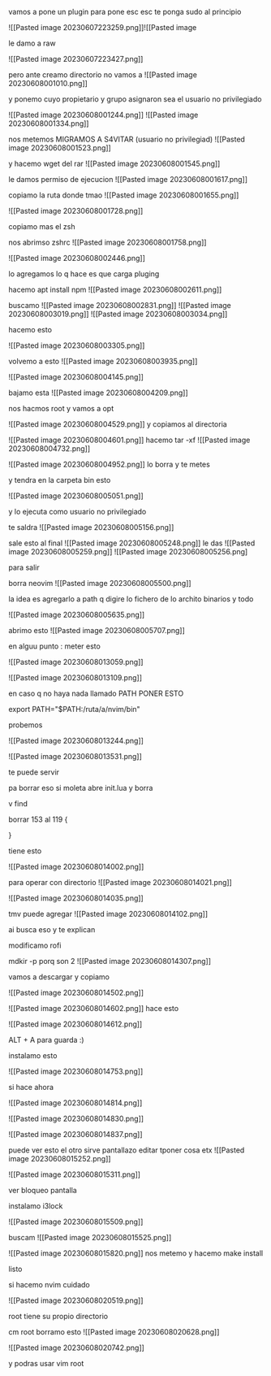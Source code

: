 

vamos a pone un plugin para pone esc esc te ponga sudo al principio

![[Pasted image 20230607223259.png]]![[Pasted image 






le damo a raw


![[Pasted image 20230607223427.png]]





pero ante creamo directorio no vamos a
![[Pasted image 20230608001010.png]]



y ponemo
cuyo propietario y grupo asignaron sea el usuario no privilegiado

![[Pasted image 20230608001244.png]]
![[Pasted image 20230608001334.png]]

nos metemos
MIGRAMOS A S4VITAR (usuario no privilegiad)
![[Pasted image 20230608001523.png]]

y hacemo wget 
del rar
![[Pasted image 20230608001545.png]]

le damos permiso de ejecucion
![[Pasted image 20230608001617.png]]



copiamo la ruta donde tmao
![[Pasted image 20230608001655.png]]

![[Pasted image 20230608001728.png]]

copiamo mas el zsh

nos abrimso zshrc
![[Pasted image 20230608001758.png]]




![[Pasted image 20230608002446.png]]





lo agregamos lo q hace es que carga pluging





hacemo apt install npm
![[Pasted image 20230608002611.png]]


buscamo
![[Pasted image 20230608002831.png]]
![[Pasted image 20230608003019.png]]
![[Pasted image 20230608003034.png]]


hacemo esto

![[Pasted image 20230608003305.png]]

volvemo a esto
![[Pasted image 20230608003935.png]]

![[Pasted image 20230608004145.png]]



bajamo esta
![[Pasted image 20230608004209.png]]




nos hacmos root y vamos a opt

![[Pasted image 20230608004529.png]]
y copiamos al directoria


![[Pasted image 20230608004601.png]]
hacemo tar -xf
![[Pasted image 20230608004732.png]]





![[Pasted image 20230608004952.png]]
lo borra y te metes

y tendra en la carpeta bin esto



![[Pasted image 20230608005051.png]]



y lo ejecuta como usuario no privilegiado

te saldra 
![[Pasted image 20230608005156.png]]

sale 
esto al final
![[Pasted image 20230608005248.png]]
le das
![[Pasted image 20230608005259.png]]
![[Pasted image 20230608005256.png]

para salir

borra neovim
![[Pasted image 20230608005500.png]]

la idea es agregarlo a path q digire lo fichero de lo archito binarios
y todo

![[Pasted image 20230608005635.png]]


abrimo esto
![[Pasted image 20230608005707.png]]



en alguu punto : meter esto

![[Pasted image 20230608013059.png]]

![[Pasted image 20230608013109.png]]

en caso q no haya nada llamado PATH PONER ESTO

export PATH="$PATH:/ruta/a/nvim/bin"

probemos

![[Pasted image 20230608013244.png]]







![[Pasted image 20230608013531.png]]


te puede servir

pa borrar eso
si moleta abre init.lua 
y borra

v find 

borrar 153 al 119  {


}


tiene esto

![[Pasted image 20230608014002.png]]




para
	operar con directorio
![[Pasted image 20230608014021.png]]


![[Pasted image 20230608014035.png]]





tmv puede agregar 
![[Pasted image 20230608014102.png]]



ai busca eso y te explican


modificamo rofi



mdkir -p porq son 2
![[Pasted image 20230608014307.png]]



vamos a descargar y copiamo

![[Pasted image 20230608014502.png]]



![[Pasted image 20230608014602.png]]
hace esto

![[Pasted image 20230608014612.png]]

ALT + A para guarda :)

instalamo esto

![[Pasted image 20230608014753.png]]






si hace ahora 

![[Pasted image 20230608014814.png]]


![[Pasted image 20230608014830.png]]


![[Pasted image 20230608014837.png]]



puede ver esto
	el otro sirve pantallazo editar tponer cosa etx
![[Pasted image 20230608015252.png]]






![[Pasted image 20230608015311.png]]




ver bloqueo pantalla





instalamo i3lock

![[Pasted image 20230608015509.png]]



buscam
![[Pasted image 20230608015525.png]]






![[Pasted image 20230608015820.png]]
nos metemo y hacemo make install

listo

si hacemo nvim cuidado

![[Pasted image 20230608020519.png]]

root tiene su propio directorio

cm root
borramo esto
![[Pasted image 20230608020628.png]]

![[Pasted image 20230608020742.png]]








y podras usar vim root


























































































































































































































































































































































































































































































































































































































































































































































































































































































































































































































































































































































































































































































































































































































































































































































































































































































































































































































































































































































































































































































































































































































































































































































































































































































































































































































































































































































































































































































































































































































































































































































































































































































































































































































































































































































































































































































































































































































































































































































































































































































































































































































































































































































































































































































































































































































































































































































































































































































































































































































































































































